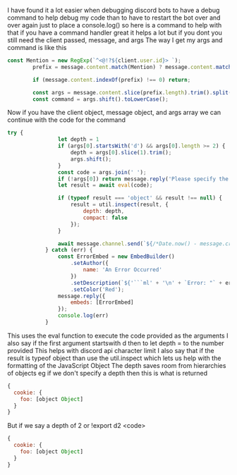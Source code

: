 I have found it a lot easier when debugging discord bots to have a debug command to help debug my code than to have to restart the bot over and over again just to place a console.log()
so here is a command to help with that
if you have a command handler great it helps a lot but if you dont you still need the client passed, message, and args
The way I get my args and command is like this
```js
const Mention = new RegExp(`^<@!?${client.user.id}> `);
        prefix = message.content.match(Mention) ? message.content.match(Mention)[0] : prefix;

        if (message.content.indexOf(prefix) !== 0) return;

        const args = message.content.slice(prefix.length).trim().split(/ +/g);
        const command = args.shift().toLowerCase();
```

Now if you have the client object, message object, and args array we can continue with the code for the command

```js
try {
                let depth = 1
                if (args[0].startsWith('d') && args[0].length >= 2) {
                    depth = args[0].slice(1).trim();
                    args.shift();
                }
                const code = args.join(' ');
                if (!args[0]) return message.reply('Please specify the object or function');
                let result = await eval(code);

                if (typeof result === 'object' && result !== null) {
                    result = util.inspect(result, {
                        depth: depth,
                        compact: false
                    });
                }

                await message.channel.send(`${/*Date.now() - message.createdTimestamp*/ client.ws.ping}ms` + `\n` + `${'```js' + '\n' + result + '\n' + '```'}`);
            } catch (err) {
                const ErrorEmbed = new EmbedBuilder()
                    .setAuthor({
                        name: 'An Error Occurred'
                    })
                    .setDescription(`${'```ml' + '\n' + `Error: "` + err + '",' + '\n' + 'Status: "Connected..."' + '\n' + '```'}`)
                    .setColor('Red');
                message.reply({
                    embeds: [ErrorEmbed]
                });
                console.log(err)
            }
```
This uses the eval function to execute the code provided as the arguments
I also say if the first argument startswith d then to let depth = to the number provided
This helps with discord api character limit
I also say that if the result is typeof object than use the util.inspect which lets us help with the formatting of the JavaScript Object
The depth saves room from hierarchies of objects eg if we don't specify a depth then this is what is returned
```js
{
  cookie: {
    foo: [object Object]
  }
}
```
But if we say a depth of 2 or !export d2 \<code\>
```js
{
  cookie: {
    foo: [object Object]
  }
}
```
